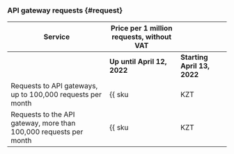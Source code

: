 ### API gateway requests {#request}

| Service | Price per 1 million requests, without VAT | |
| --- | --- | --- |
| | **Up until April 12, 2022** | **Starting April 13, 2022** |
| Requests to API gateways, up to 100,000 requests per month | {{ sku|KZT|api-gateway.requests.v1|string }} | {{ sku|KZT|api-gateway.requests.v1|string }} |
| Requests to the API gateway, more than 100,000 requests per month | {{ sku|KZT|api-gateway.requests.v1|pricingRate.0.1|string }} | ₸600 |
